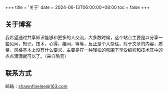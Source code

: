 +++
title = '关于'
date = 2024-06-13T06:00:00+08:00
toc = false
+++

## 关于博客

我希望通过共享知识能够和更多的人交流，大多数时候，这个站点主要是以分享一些见闻，知识，技术，心得，趣闻，等等，反正是个大杂烩，对于文章的内容，质量，风格基本上没有什么要求，主要是在一种轻松的氛围下享受编程和技术其中的点点滴滴就可以了。（来自酷壳）

## 联系方式
邮箱：shawnfinelee@163.com